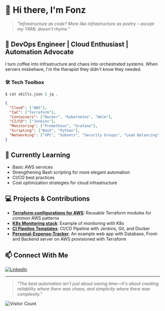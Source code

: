 # 👋 Hi there, I'm Fonz

> *"Infrastructure as code? More like infrastructure as poetry – except my YAML doesn't rhyme."*

## 🚀 DevOps Engineer | Cloud Enthusiast | Automation Advocate

I turn coffee into infrastructure and chaos into orchestrated systems. When servers misbehave, I'm the therapist they didn't know they needed.

### 🛠️ Tech Toolbox

```bash
$ cat skills.json | jq .
```

```json
{
  "Cloud": ["AWS"],
  "IaC": ["Terraform"],
  "Containers": ["Docker", "Kubernetes", "Helm"],
  "CI/CD": ["Jenkins"],
  "Monitoring": ["Prometheus", "Grafana"],
  "Scripting": ["Bash", "Python"],
  "Networking": ["VPC", "Subnets", "Security Groups", "Load Balancing"]
}
```

## 🌱 Currently Learning

- Basic AWS services
- Strengthening Bash scripting for more elegant automation
- CI/CD best practices
- Cost optimization strategies for cloud infrastructure
  
## 💻 Projects & Contributions

- **[Terraform configurations for AWS](https://github.com/FonzAye/Terraform_AWS.git)**: Reusable Terraform modules for common AWS patterns
- **[K8s Monitoring stack](https://github.com/FonzAye/Kubernetes.git)**: Example of monitoring with K8s
- **[CI Pipeline Templates](https://github.com/FonzAye/python-ci-cd-demo.git)**: CI/CD Pipeline with Jenkins, Git, and Docker
- **[Personal-Expense-Tracker](https://github.com/FonzAye/Personal-Expense-Tracker.git)**: An example web app with Database, Front- and Backend server on AWS provisioned with Terraform

## 📫 Connect With Me

[![LinkedIn](https://img.shields.io/badge/LinkedIn-0077B5?style=for-the-badge&logo=linkedin&logoColor=white)](https://www.linkedin.com/in/george-basov-03598a161/)

---

> *"The best automation isn't just about saving time—it's about creating reliability where there was chaos, and simplicity where there was complexity."*

![Visitor Count](https://visitor-badge.laobi.icu/badge?page_id=yourusername.yourusername)
